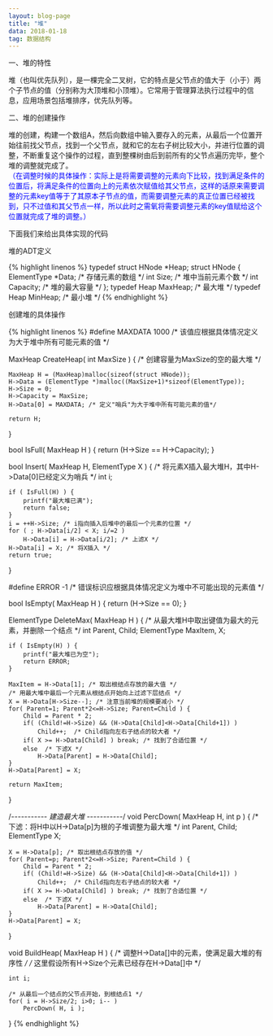 ```yaml
---
layout: blog-page
title: "堆"
data: 2018-01-18
tag: 数据结构
---
```

<p class="h1">一、堆的特性</p>
堆（也叫优先队列），是一棵完全二叉树，它的特点是父节点的值大于（小于）两个子节点的值（分别称为大顶堆和小顶堆）。它常用于管理算法执行过程中的信息，应用场景包括堆排序，优先队列等。
<br>
<p class="h1">二、堆的创建操作</p>
<p>堆的创建，构建一个数组A，然后向数组中输入要存入的元素，从最后一个位置开始往前找父节点，找到一个父节点，就和它的左右子树比较大小，并进行位置的调整，不断重复这个操作的过程，直到整棵树由后到前所有的父节点遍历完毕，整个堆的调整就完成了。<br>
<span style="color:blue">（在调整时候的具体操作：实际上是将需要调整的元素向下比较，找到满足条件的位置后，将满足条件的位置向上的元素依次赋值给其父节点，这样的话原来需要调整的元素key值等于了其原本子节点的值，而需要调整元素的真正位置已经被找到，只不过值和其父节点一样，所以此时之需氧将需要调整元素的key值赋给这个位置就完成了堆的调整。）</span></p>
<p>下面我们来给出具体实现的代码</p>
<p class="h3">堆的ADT定义</p>
{% highlight linenos %}
typedef struct HNode *Heap;
struct HNode {
    ElementType *Data; /* 存储元素的数组 */
    int Size;          /* 堆中当前元素个数 */
    int Capacity;      /* 堆的最大容量 */
};
typedef Heap MaxHeap; /* 最大堆 */
typedef Heap MinHeap; /* 最小堆 */
{% endhighlight %}
<p class="h3">创建堆的具体操作</p>
{% highlight linenos %}
#define MAXDATA 1000  /* 该值应根据具体情况定义为大于堆中所有可能元素的值 */
 
MaxHeap CreateHeap( int MaxSize )
{ /* 创建容量为MaxSize的空的最大堆 */
 
    MaxHeap H = (MaxHeap)malloc(sizeof(struct HNode));
    H->Data = (ElementType *)malloc((MaxSize+1)*sizeof(ElementType));
    H->Size = 0;
    H->Capacity = MaxSize;
    H->Data[0] = MAXDATA; /* 定义"哨兵"为大于堆中所有可能元素的值*/
 
    return H;
}
 
bool IsFull( MaxHeap H )
{
    return (H->Size == H->Capacity);
}
 
bool Insert( MaxHeap H, ElementType X )
{ /* 将元素X插入最大堆H，其中H->Data[0]已经定义为哨兵 */
    int i;
  
    if ( IsFull(H) ) { 
        printf("最大堆已满");
        return false;
    }
    i = ++H->Size; /* i指向插入后堆中的最后一个元素的位置 */
    for ( ; H->Data[i/2] < X; i/=2 )
        H->Data[i] = H->Data[i/2]; /* 上滤X */
    H->Data[i] = X; /* 将X插入 */
    return true;
}
 
#define ERROR -1 /* 错误标识应根据具体情况定义为堆中不可能出现的元素值 */
 
bool IsEmpty( MaxHeap H )
{
    return (H->Size == 0);
}
 
ElementType DeleteMax( MaxHeap H )
{ /* 从最大堆H中取出键值为最大的元素，并删除一个结点 */
    int Parent, Child;
    ElementType MaxItem, X;
 
    if ( IsEmpty(H) ) {
        printf("最大堆已为空");
        return ERROR;
    }
 
    MaxItem = H->Data[1]; /* 取出根结点存放的最大值 */
    /* 用最大堆中最后一个元素从根结点开始向上过滤下层结点 */
    X = H->Data[H->Size--]; /* 注意当前堆的规模要减小 */
    for( Parent=1; Parent*2<=H->Size; Parent=Child ) {
        Child = Parent * 2;
        if( (Child!=H->Size) && (H->Data[Child]<H->Data[Child+1]) )
            Child++;  /* Child指向左右子结点的较大者 */
        if( X >= H->Data[Child] ) break; /* 找到了合适位置 */
        else  /* 下滤X */
            H->Data[Parent] = H->Data[Child];
    }
    H->Data[Parent] = X;
 
    return MaxItem;
} 
 
/*----------- 建造最大堆 -----------*/
void PercDown( MaxHeap H, int p )
{ /* 下滤：将H中以H->Data[p]为根的子堆调整为最大堆 */
    int Parent, Child;
    ElementType X;
 
    X = H->Data[p]; /* 取出根结点存放的值 */
    for( Parent=p; Parent*2<=H->Size; Parent=Child ) {
        Child = Parent * 2;
        if( (Child!=H->Size) && (H->Data[Child]<H->Data[Child+1]) )
            Child++;  /* Child指向左右子结点的较大者 */
        if( X >= H->Data[Child] ) break; /* 找到了合适位置 */
        else  /* 下滤X */
            H->Data[Parent] = H->Data[Child];
    }
    H->Data[Parent] = X;
}
 
void BuildHeap( MaxHeap H )
{ /* 调整H->Data[]中的元素，使满足最大堆的有序性  */
  /* 这里假设所有H->Size个元素已经存在H->Data[]中 */
 
    int i;
 
    /* 从最后一个结点的父节点开始，到根结点1 */
    for( i = H->Size/2; i>0; i-- )
        PercDown( H, i );
}
{% endhighlight %}
